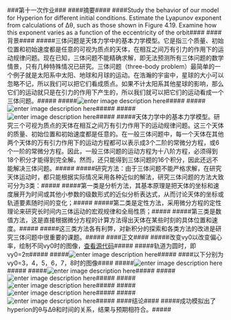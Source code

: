 ###第十一次作业###
####摘要####
####Study the behavior of our model for Hyperion for different initial conditions. Estimate the Lyapunov exponent from calculations of Δθ, such as those shown in Figure 4.19. Examine how this exponent varies as a function of the eccentricity of the orbit####
####背景####
#####三体问题是天体力学中的基本力学模型。它是指三个质量、初始位置和初始速度都是任意的可视为质点的天体，在相互之间万有引力的作用下的运动规律问题。现在已知，三体问题不能精确求解，即无法预测所有三体问题的数学情景，只有几种特殊情况已研究。三体问题（three-body problem）最简单的一个例子就是太阳系中太阳、地球和月球的运动。在浩瀚的宇宙中，星球的大小可以忽略不记，所以我们可以把它们看成质点。如果不计太阳系其他星球的影响，那么它们的运动就只是在引力的作用下产生的，所以我们就可以把它们的运动看成一个三体问题。#####
#####![enter image description here](https://github.com/hanshihao/compuational_physics_N2014301020016/blob/master/QQ%E6%88%AA%E5%9B%BE20161204204225.png)#####
#####![enter image description here](https://github.com/hanshihao/compuational_physics_N2014301020016/blob/master/QQ%E6%88%AA%E5%9B%BE20161204204726.png)#####
#####![enter image description here](https://github.com/hanshihao/compuational_physics_N2014301020016/blob/master/9f510fb30f2442a7244523d9d143ad4bd1130207.jpg)#####
#####天体力学中的基本力学模型。研究三个可视为质点的天体在相互之间万有引力作用下的运动规律问题。这三个天体的质量、初始位置和初始速度都是任意的。在一般三体问题中，每一个天体在其他两个天体的万有引力作用下的运动方程都可以表示成3个二阶的常微分方程，或6个一阶的常微分方程。因此，一般三体问题的运动方程为十八阶方程，必须得到18个积分才能得到完全解。然而，还只能得到三体问题的16个积分，因此还远不能解决三体问题。#####
#####研究方法：由于三体问题不能严格求解，在研究天体运动时，都只能根据实际情况采用各种近似的解法，研究三体问题的方法大致可分为3类：#####
#####第一类是分析方法，其基本原理是把天体的坐标和速度展开为时间或其他小参数的级数形式的近似分析表达式，从而讨论天体的坐标或轨道要素随时间的变化；#####
#####第二类是定性方法，采用微分方程的定性理论来研究长时间内三体运动的宏观规律和全局性质；#####
#####第三类是数值方法，这是直接根据微分方程的计算方法得出天体在某些时刻的具体位置和速度。#####
#####这三类方法各有利弊，对新积分的探索和各类方法的改进是研究三体问题中很重要的课题。#####
####正文####
#####改变vy0以改变偏心率，绘制不同vy0时的图像，[查看源代码](https://github.com/hanshihao/compuational_physics_N2014301020016/blob/master/orbits2.py)#####
#####轨道为圆时，即vy0=2π#####
#####![enter image description here](https://github.com/hanshihao/compuational_physics_N2014301020016/blob/master/QQ%E6%88%AA%E5%9B%BE20161211102055.png)#####
####以下分别为vy0=3，4，5，6，7，8时的图像####
#####![enter image description here](https://github.com/hanshihao/compuational_physics_N2014301020016/blob/master/QQ%E6%88%AA%E5%9B%BE20161211202233.png)#####
#####![enter image description here](https://github.com/hanshihao/compuational_physics_N2014301020016/blob/master/QQ%E6%88%AA%E5%9B%BE20161211202424.png)#####
#####![enter image description here](https://github.com/hanshihao/compuational_physics_N2014301020016/blob/master/QQ%E6%88%AA%E5%9B%BE20161211202457.png)#####
#####![enter image description here](https://github.com/hanshihao/compuational_physics_N2014301020016/blob/master/QQ%E6%88%AA%E5%9B%BE20161211202520.png)#####
#####![enter image description here](https://github.com/hanshihao/compuational_physics_N2014301020016/blob/master/QQ%E6%88%AA%E5%9B%BE20161211202542.png)#####
#####![enter image description here](https://github.com/hanshihao/compuational_physics_N2014301020016/blob/master/QQ%E6%88%AA%E5%9B%BE20161211202603.png)#####
####结论####
#####成功模拟出了hyperion的θ与∆θ和时间的关系，结果与预期相符合。#####
